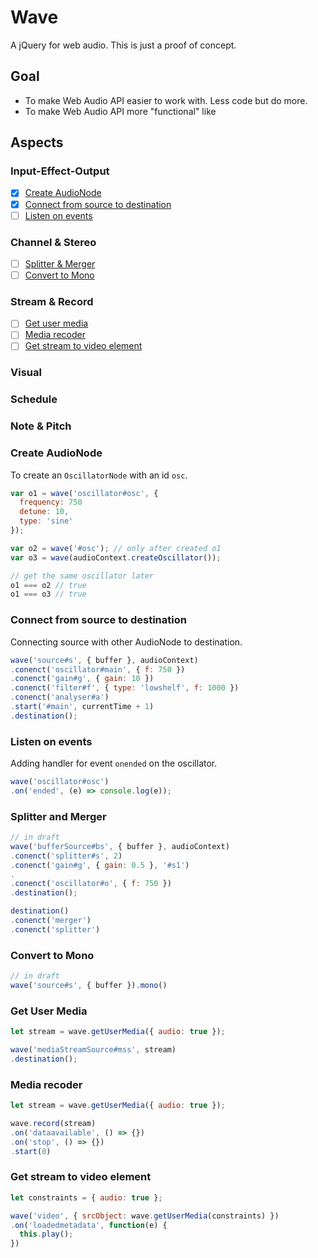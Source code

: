 # Wave
A jQuery for web audio. This is just a proof of concept.

## Goal
- To make Web Audio API easier to work with. Less code but do more.
- To make Web Audio API more "functional" like

## Aspects
### Input-Effect-Output
- [x] [Create AudioNode](https://github.com/tennisonchan/wave#create-audioNode)
- [x] [Connect from source to destination](https://github.com/tennisonchan/wave#connect-from-source-to-destination)
- [ ] [Listen on events](https://github.com/tennisonchan/wave#listen-on-events)

### Channel & Stereo
- [ ] [Splitter & Merger](https://github.com/tennisonchan/wave#splitter-&-merger)
- [ ] [Convert to Mono](https://github.com/tennisonchan/wave#convert-to-mono)

### Stream & Record
- [ ] [Get user media](https://github.com/tennisonchan/wave#get-user-media)
- [ ] [Media recoder](https://github.com/tennisonchan/wave#media-recoder)
- [ ] [Get stream to video element](https://github.com/tennisonchan/wave#get-stream-to-video-element)

### Visual
### Schedule
### Note & Pitch

### Create AudioNode
To create an `OscillatorNode` with an id `osc`.
```js
var o1 = wave('oscillator#osc', {
  frequency: 750
  detune: 10,
  type: 'sine'
});

var o2 = wave('#osc'); // only after created o1
var o3 = wave(audioContext.createOscillator());

// get the same oscillator later
o1 === o2 // true
o1 === o3 // true
```

### Connect from source to destination
Connecting source with other AudioNode to destination.
```js
wave('source#s', { buffer }, audioContext)
.conenct('oscillator#main', { f: 750 })
.conenct('gain#g', { gain: 10 })
.conenct('filter#f', { type: 'lowshelf', f: 1000 })
.conenct('analyser#a')
.start('#main', currentTime + 1)
.destination();
```

### Listen on events
Adding handler for event `onended` on the oscillator.
```js
wave('oscillator#osc')
.on('ended', (e) => console.log(e));
```

### Splitter and Merger
```js
// in draft
wave('bufferSource#bs', { buffer }, audioContext)
.conenct('splitter#s', 2)
.conenct('gain#g', { gain: 0.5 }, '#s1')
.
.conenct('oscillator#o', { f: 750 })
.destination();

destination()
.conenct('merger')
.conenct('splitter')
```

### Convert to Mono
```js
// in draft
wave('source#s', { buffer }).mono()
```

### Get User Media
```js
let stream = wave.getUserMedia({ audio: true });

wave('mediaStreamSource#mss', stream)
.destination();
```

### Media recoder
```js
let stream = wave.getUserMedia({ audio: true });

wave.record(stream)
.on('dataavailable', () => {})
.on('stop', () => {})
.start(0)
```

### Get stream to video element
```js
let constraints = { audio: true };

wave('video', { srcObject: wave.getUserMedia(constraints) })
.on('loadedmetadata', function(e) {
  this.play();
})
```
